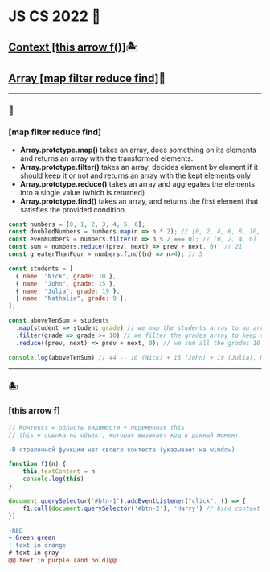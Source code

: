 # JS CS 2022 :office:

## [Context [this arrow f()]](#this-arrow-f):desert_island:	
## [Array [map filter reduce find]](#map-filter-reduce-find):pushpin:

---
### :pushpin:
### [map filter reduce find]
- **Array.prototype.map()** takes an array, does something on its elements and returns an array with the transformed elements.
- **Array.prototype.filter()** takes an array, decides element by element if it should keep it or not and returns an array with the kept elements only
- **Array.prototype.reduce()** takes an array and aggregates the elements into a single value (which is returned)
- **Array.prototype.find()** takes an array, and returns the first element that satisfies the provided condition.

```js
const numbers = [0, 1, 2, 3, 4, 5, 6];
const doubledNumbers = numbers.map(n => n * 2); // [0, 2, 4, 6, 8, 10, 12]
const evenNumbers = numbers.filter(n => n % 2 === 0); // [0, 2, 4, 6]
const sum = numbers.reduce((prev, next) => prev + next, 0); // 21
const greaterThanFour = numbers.find((n) => n>4); // 5
```

```js
const students = [
  { name: "Nick", grade: 10 },
  { name: "John", grade: 15 },
  { name: "Julia", grade: 19 },
  { name: "Nathalie", grade: 9 },
];

const aboveTenSum = students
  .map(student => student.grade) // we map the students array to an array of their grades
  .filter(grade => grade >= 10) // we filter the grades array to keep those 10 or above
  .reduce((prev, next) => prev + next, 0); // we sum all the grades 10 or above one by one

console.log(aboveTenSum) // 44 -- 10 (Nick) + 15 (John) + 19 (Julia), Nathalie below 10 is ignored
```
---
### :desert_island:	
### [this arrow f]
```js
// Контекст = область видимости + переменная this
// this = ссылка на объект, которая вызывает код в данный момент
```
```diff
-В стрелочной функции нет своего контеста (указывает на window)
```
```js
function f1(n) {
    this.textContent = n
    console.log(this)
}

document.querySelector('#btn-1').addEventListener("click", () => {
    f1.call(document.querySelector('#btn-2'), 'Harry') // bind context to (btn-2) + pass argument
})

```






```diff
-RED
+ Green green
! text in orange
# text in gray
@@ text in purple (and bold)@@
```
